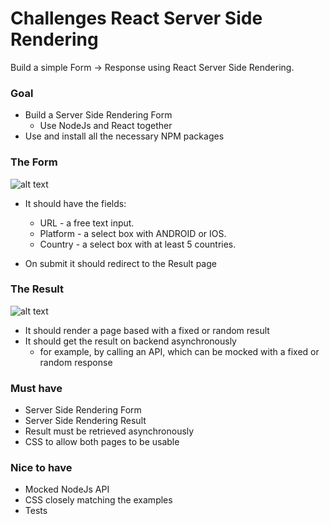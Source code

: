 # Challenges React Server Side Rendering
Build a simple Form -> Response using React Server Side Rendering.

### Goal
- Build a Server Side Rendering Form
  - Use NodeJs and React together
- Use and install all the necessary NPM packages


### The Form

![alt text](https://raw.githubusercontent.com/mobrandtech/challenges-react-server-side-rendering/form.png "")

- It should have the fields:
  - URL - a free text input.
  - Platform - a select box with ANDROID or IOS.
  - Country - a select box with at least 5 countries.

- On submit it should redirect to the Result page


### The Result

![alt text](https://raw.githubusercontent.com/mobrandtech/challenges-react-server-side-rendering/result.png "")

- It should render a page based with a fixed or random result
- It should get the result on backend asynchronously
  - for example, by calling an API, which can be mocked with a fixed or random response


### Must have
- Server Side Rendering Form
- Server Side Rendering Result
- Result must be retrieved asynchronously
- CSS to allow both pages to be usable


### Nice to have
- Mocked NodeJs API
- CSS closely matching the examples
- Tests